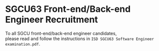 # SGCU63 Front-end/Back-end Engineer Recruitment

To all SGCU front-end/back-end engineer candidates, <br />
please read and follow the instructions in `ISD SGCU63 Software Engineer examination.pdf`.
